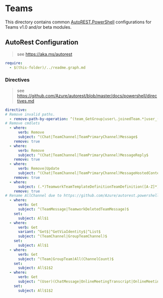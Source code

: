 # Teams

This directory contains common [AutoREST.PowerShell](https://github.com/Azure/autorest.powershell) configurations for Teams v1.0 and/or beta modules.

## AutoRest Configuration

> see <https://aka.ms/autorest>

``` yaml
require:
  - $(this-folder)/../readme.graph.md
```

### Directives

> see https://github.com/Azure/autorest/blob/master/docs/powershell/directives.md

``` yaml
directive:
# Remove invalid paths.
  - remove-path-by-operation: ^(team_GetGroup|user\.joinedTeam.*|user_(Get|Update|Delete|Create)JoinedTeam|.*_UpdateInstalledApp)$
# Remove cmdlets
  - where:
      verb: Remove
      subject: ^(Chat|TeamChannel|TeamPrimaryChannel)Message$
    remove: true
  - where:
      verb: Remove
      subject: ^(Chat|TeamChannel|TeamPrimaryChannel)MessageReply$
    remove: true
  - where:
      verb: Remove|Update
      subject: ^(Chat|TeamChannel|TeamPrimaryChannel)MessageHostedContent$
    remove: true
  - where:
      subject: (.*)TeamworkTeamTemplateDefinitionTeamDefinition([A-Z]*)$
    remove: true
# Rename AllChannel due to https://github.com/Azure/autorest.powershell/issues/1002.
  - where:
      verb: Get
      subject: ^(TeamMessage|TeamworkDeletedTeamMessage)$
    set:
      subject: All$1
  - where:
      verb: Get
      variant: ^Get$|^GetViaIdentity$|^List$
      subject: ^(TeamChannel|GroupTeamChannel)$
    set:
      subject: All$1
  - where:
      verb: Get
      subject: ^(Team|GroupTeam)All(ChannelCount)$
    set:
      subject: All$1$2
  - where:
      verb: Get
      subject: ^(User)(ChatMessage|OnlineMeetingTranscript|OnlineMeetingRecording)$
    set:
      subject: All$1$2
```
